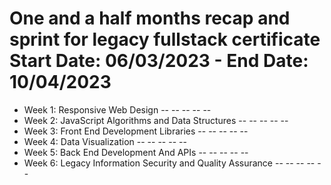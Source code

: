 # One and a half months recap and sprint for legacy fullstack certificate Start Date: 06/03/2023 - End Date: 10/04/2023
- Week 1: Responsive Web Design
-- 
-- 
-- 
-- 
-- 
- Week 2: JavaScript Algorithms and Data Structures
-- 
-- 
-- 
-- 
-- 
- Week 3: Front End Development Libraries
-- 
-- 
-- 
-- 
-- 
- Week 4: Data Visualization
-- 
-- 
-- 
-- 
-- 
- Week 5: Back End Development And APIs
-- 
-- 
-- 
-- 
-- 
- Week 6: Legacy Information Security and Quality Assurance
-- 
-- 
-- 
-- 
-- 
